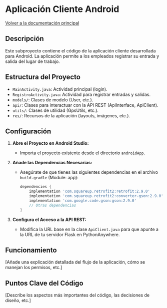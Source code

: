 # Aplicación Cliente Android

[Volver a la documentación principal](README.md)

## Descripción

Este subproyecto contiene el código de la aplicación cliente desarrollada para Android. La aplicación permite a los empleados registrar su entrada y salida del lugar de trabajo.

## Estructura del Proyecto

*   `MainActivity.java`: Actividad principal (login).
*   `RegistroActivity.java`: Actividad para registrar entradas y salidas.
*   `models/`: Clases de modelo (User, etc.).
*   `api/`: Clases para interactuar con la API REST (ApiInterface, ApiClient).
*   `utils/`: Clases de utilidad (GpsUtils, etc.).
*   `res/`: Recursos de la aplicación (layouts, imágenes, etc.).

## Configuración

1.  **Abre el Proyecto en Android Studio:**
    *   Importa el proyecto existente desde el directorio `androidApp`.

2.  **Añade las Dependencias Necesarias:**

    *   Asegúrate de que tienes las siguientes dependencias en el archivo `build.gradle` (Module: app):

        ```gradle
        dependencies {
            implementation 'com.squareup.retrofit2:retrofit:2.9.0'
            implementation 'com.squareup.retrofit2:converter-gson:2.9.0'
            implementation 'com.google.code.gson:gson:2.9.0'
            // Otras dependencias
        }
        ```

3.  **Configura el Acceso a la API REST:**

    *   Modifica la URL base en la clase `ApiClient.java` para que apunte a la URL de tu servidor Flask en PythonAnywhere.

## Funcionamiento

[Añade una explicación detallada del flujo de la aplicación, cómo se manejan los permisos, etc.]

## Puntos Clave del Código

[Describe los aspectos más importantes del código, las decisiones de diseño, etc.]
